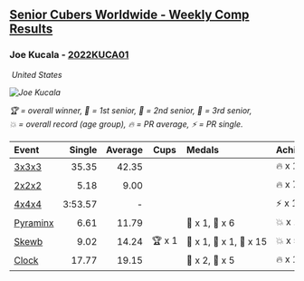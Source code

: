 <style>table {white-space: nowrap;}</style>
<link rel="stylesheet" type="text/css" href="/scw-comp/css/flags.css" />

## [Senior Cubers Worldwide - Weekly Comp Results](/scw-comp/results/)
### Joe Kucala - [2022KUCA01](https://www.worldcubeassociation.org/persons/2022KUCA01)

<i class="flag flag-US" />&nbsp;United States

![Joe Kucala](1682123036.jpg)

<span style="white-space: nowrap;">🏆 = overall winner</span>, <span style="white-space: nowrap;">🥇 = 1st senior</span>, <span style="white-space: nowrap;">🥈 = 2nd senior</span>, <span style="white-space: nowrap;">🥉 = 3rd senior</span>, <span style="white-space: nowrap;">💥 = overall record (age group)</span>, <span style="white-space: nowrap;">🔥 = PR average</span>, <span style="white-space: nowrap;">⚡ = PR single</span>.

| Event | Single | Average | Cups | Medals | Achievements|
| :-- | --: | --: | :--: | :-- | :-- |
| [3x3x3](333.md) | 35.35 | 42.35 |  |  | 🔥 x 11, ⚡ x 8 |
| [2x2x2](222.md) | 5.18 | 9.00 |  |  | 🔥 x 7, ⚡ x 7 |
| [4x4x4](444.md) | 3:53.57 | - |  |  | ⚡ x 1 |
| [Pyraminx](pyram.md) | 6.61 | 11.79 |  | 🥈 x 1, 🥉 x 6 | 💥 x 1, 🔥 x 11, ⚡ x 8 |
| [Skewb](skewb.md) | 9.02 | 14.24 | 🏆 x 1 | 🥇 x 1, 🥈 x 1, 🥉 x 15 | 💥 x 5, 🔥 x 4, ⚡ x 5 |
| [Clock](clock.md) | 17.77 | 19.15 |  | 🥈 x 2, 🥉 x 5 | 🔥 x 14, ⚡ x 12 |

<!-- Global site tag (gtag.js) - Google Analytics -->
<script async src="https://www.googletagmanager.com/gtag/js?id=UA-86348435-3"></script>
<script>window.dataLayer = window.dataLayer || []; function gtag() {dataLayer.push(arguments);} gtag('js', new Date()); gtag('config', 'UA-86348435-3');</script>
